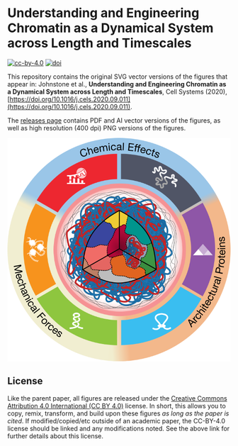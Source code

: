 # Understanding and Engineering Chromatin as a Dynamical System across Length and Timescales
[![cc-by-4.0](https://badgen.net/badge/license/CC-BY-4.0/green)](LICENSE)
[![doi](https://badgen.net/badge/doi/10.1016%2Fj.cels.2020.09.011)](https://doi.org/10.1016/j.cels.2020.09.011)

This repository contains the original SVG vector versions of the figures that appear in:
Johnstone et al., __Understanding and Engineering Chromatin as a Dynamical System across Length and Timescales__, Cell Systems (2020), [https://doi.org/10.1016/j.cels.2020.09.011](https://doi.org/10.1016/j.cels.2020.09.011).

The [releases page](https://github.com/GallowayLabMIT/cds_review_figures/releases) contains PDF and AI vector versions of the figures, as well as high resolution (400 dpi) PNG versions of the figures.

![](graphical_abstract.png)

## License
Like the parent paper, all figures are released under the [Creative Commons Attribution 4.0 International (CC BY 4.0)](https://creativecommons.org/licenses/by/4.0/) license. In short, this allows you to copy, remix, transform, and build upon these figures *as long as the paper is cited*. If modified/copied/etc outside of an academic paper, the CC-BY-4.0 license should be linked and any modifications noted. See the above link for further details about this license.
